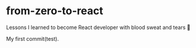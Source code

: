 # from-zero-to-react
Lessons I learned to become React developer with blood sweat and tears :ghost:

My first commit(test).
